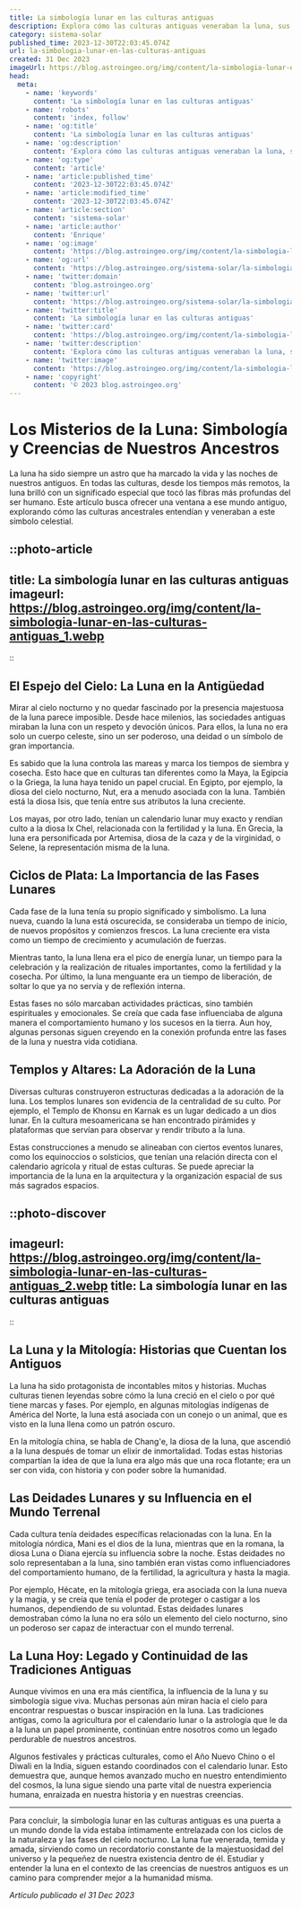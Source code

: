 ```yaml
---
title: La simbología lunar en las culturas antiguas
description: Explora cómo las culturas antiguas veneraban la luna, sus símbolos y el impacto en rituales y mitología. Descubre la cara mística de la luna.
category: sistema-solar
published_time: 2023-12-30T22:03:45.074Z
url: la-simbologia-lunar-en-las-culturas-antiguas
created: 31 Dec 2023
imageUrl: https://blog.astroingeo.org/img/content/la-simbologia-lunar-en-las-culturas-antiguas_1.webp
head:
  meta:
    - name: 'keywords'
      content: 'La simbología lunar en las culturas antiguas'
    - name: 'robots'
      content: 'index, follow'
    - name: 'og:title'
      content: 'La simbología lunar en las culturas antiguas'
    - name: 'og:description'
      content: 'Explora cómo las culturas antiguas veneraban la luna, sus símbolos y el impacto en rituales y mitología. Descubre la cara mística de la luna.'
    - name: 'og:type'
      content: 'article'
    - name: 'article:published_time'
      content: '2023-12-30T22:03:45.074Z'
    - name: 'article:modified_time'
      content: '2023-12-30T22:03:45.074Z'
    - name: 'article:section'
      content: 'sistema-solar'
    - name: 'article:author'
      content: 'Enrique'
    - name: 'og:image'
      content: 'https://blog.astroingeo.org/img/content/la-simbologia-lunar-en-las-culturas-antiguas_1.webp'
    - name: 'og:url'
      content: 'https://blog.astroingeo.org/sistema-solar/la-simbologia-lunar-en-las-culturas-antiguas'
    - name: 'twitter:domain'
      content: 'blog.astroingeo.org'
    - name: 'twitter:url'
      content: 'https://blog.astroingeo.org/sistema-solar/la-simbologia-lunar-en-las-culturas-antiguas'
    - name: 'twitter:title'
      content: 'La simbología lunar en las culturas antiguas'
    - name: 'twitter:card'
      content: 'https://blog.astroingeo.org/img/content/la-simbologia-lunar-en-las-culturas-antiguas_1.webp'
    - name: 'twitter:description'
      content: 'Explora cómo las culturas antiguas veneraban la luna, sus símbolos y el impacto en rituales y mitología. Descubre la cara mística de la luna.'
    - name: 'twitter:image'
      content: 'https://blog.astroingeo.org/img/content/la-simbologia-lunar-en-las-culturas-antiguas_1.webp'
    - name: 'copyright'
      content: '© 2023 blog.astroingeo.org'
---
```

# Los Misterios de la Luna: Simbología y Creencias de Nuestros Ancestros

La luna ha sido siempre un astro que ha marcado la vida y las noches de nuestros antiguos. En todas las culturas, desde los tiempos más remotos, la luna brilló con un significado especial que tocó las fibras más profundas del ser humano. Este artículo busca ofrecer una ventana a ese mundo antiguo, explorando cómo las culturas ancestrales entendían y veneraban a este símbolo celestial.

::photo-article
---
title: La simbología lunar en las culturas antiguas
imageurl: https://blog.astroingeo.org/img/content/la-simbologia-lunar-en-las-culturas-antiguas_1.webp
---
::

## El Espejo del Cielo: La Luna en la Antigüedad

Mirar al cielo nocturno y no quedar fascinado por la presencia majestuosa de la luna parece imposible. Desde hace milenios, las sociedades antiguas miraban la luna con un respeto y devoción únicos. Para ellos, la luna no era solo un cuerpo celeste, sino un ser poderoso, una deidad o un símbolo de gran importancia.

Es sabido que la luna controla las mareas y marca los tiempos de siembra y cosecha. Esto hace que en culturas tan diferentes como la Maya, la Egipcia o la Griega, la luna haya tenido un papel crucial. En Egipto, por ejemplo, la diosa del cielo nocturno, Nut, era a menudo asociada con la luna. También está la diosa Isis, que tenía entre sus atributos la luna creciente.

Los mayas, por otro lado, tenían un calendario lunar muy exacto y rendían culto a la diosa Ix Chel, relacionada con la fertilidad y la luna. En Grecia, la luna era personificada por Artemisa, diosa de la caza y de la virginidad, o Selene, la representación misma de la luna.

## Ciclos de Plata: La Importancia de las Fases Lunares

Cada fase de la luna tenía su propio significado y simbolismo. La luna nueva, cuando la luna está oscurecida, se consideraba un tiempo de inicio, de nuevos propósitos y comienzos frescos. La luna creciente era vista como un tiempo de crecimiento y acumulación de fuerzas.

Mientras tanto, la luna llena era el pico de energía lunar, un tiempo para la celebración y la realización de rituales importantes, como la fertilidad y la cosecha. Por último, la luna menguante era un tiempo de liberación, de soltar lo que ya no servía y de reflexión interna.

Estas fases no sólo marcaban actividades prácticas, sino también espirituales y emocionales. Se creía que cada fase influenciaba de alguna manera el comportamiento humano y los sucesos en la tierra. Aun hoy, algunas personas siguen creyendo en la conexión profunda entre las fases de la luna y nuestra vida cotidiana.

## Templos y Altares: La Adoración de la Luna

Diversas culturas construyeron estructuras dedicadas a la adoración de la luna. Los templos lunares son evidencia de la centralidad de su culto. Por ejemplo, el Templo de Khonsu en Karnak es un lugar dedicado a un dios lunar. En la cultura mesoamericana se han encontrado pirámides y plataformas que servían para observar y rendir tributo a la luna. 

Estas construcciones a menudo se alineaban con ciertos eventos lunares, como los equinoccios o solsticios, que tenían una relación directa con el calendario agrícola y ritual de estas culturas. Se puede apreciar la importancia de la luna en la arquitectura y la organización espacial de sus más sagrados espacios.


::photo-discover
---
imageurl: https://blog.astroingeo.org/img/content/la-simbologia-lunar-en-las-culturas-antiguas_2.webp
title: La simbología lunar en las culturas antiguas
---
::

## La Luna y la Mitología: Historias que Cuentan los Antiguos

La luna ha sido protagonista de incontables mitos y historias. Muchas culturas tienen leyendas sobre cómo la luna creció en el cielo o por qué tiene marcas y fases. Por ejemplo, en algunas mitologías indígenas de América del Norte, la luna está asociada con un conejo o un animal, que es visto en la luna llena como un patrón oscuro.

En la mitología china, se habla de Chang'e, la diosa de la luna, que ascendió a la luna después de tomar un elixir de inmortalidad. Todas estas historias compartían la idea de que la luna era algo más que una roca flotante; era un ser con vida, con historia y con poder sobre la humanidad.

## Las Deidades Lunares y su Influencia en el Mundo Terrenal

Cada cultura tenía deidades específicas relacionadas con la luna. En la mitología nórdica, Mani es el dios de la luna, mientras que en la romana, la diosa Luna o Diana ejercía su influencia sobre la noche. Estas deidades no solo representaban a la luna, sino también eran vistas como influenciadores del comportamiento humano, de la fertilidad, la agricultura y hasta la magia.

Por ejemplo, Hécate, en la mitología griega, era asociada con la luna nueva y la magia, y se creía que tenía el poder de proteger o castigar a los humanos, dependiendo de su voluntad. Estas deidades lunares demostraban cómo la luna no era sólo un elemento del cielo nocturno, sino un poderoso ser capaz de interactuar con el mundo terrenal.

## La Luna Hoy: Legado y Continuidad de las Tradiciones Antiguas

Aunque vivimos en una era más científica, la influencia de la luna y su simbología sigue viva. Muchas personas aún miran hacia el cielo para encontrar respuestas o buscar inspiración en la luna. Las tradiciones antigas, como la agricultura por el calendario lunar o la astrología que le da a la luna un papel prominente, continúan entre nosotros como un legado perdurable de nuestros ancestros.

Algunos festivales y prácticas culturales, como el Año Nuevo Chino o el Diwali en la India, siguen estando coordinados con el calendario lunar. Esto demuestra que, aunque hemos avanzado mucho en nuestro entendimiento del cosmos, la luna sigue siendo una parte vital de nuestra experiencia humana, enraizada en nuestra historia y en nuestras creencias.

---

Para concluir, la simbología lunar en las culturas antiguas es una puerta a un mundo donde la vida estaba íntimamente entrelazada con los ciclos de la naturaleza y las fases del cielo nocturno. La luna fue venerada, temida y amada, sirviendo como un recordatorio constante de la majestuosidad del universo y la pequeñez de nuestra existencia dentro de él. Estudiar y entender la luna en el contexto de las creencias de nuestros antiguos es un camino para comprender mejor a la humanidad misma.

_Artículo publicado el 31 Dec 2023_